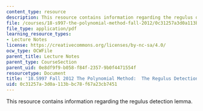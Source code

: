 ```yaml
---
content_type: resource
description: This resource contains information regarding the regulus detection lemma.
file: /courses/18-s997-the-polynomial-method-fall-2012/0c31257a3d0a113bbc78f67a23cb7451_MIT18_S997F12_lec24.pdf
file_type: application/pdf
learning_resource_types:
- Lecture Notes
license: https://creativecommons.org/licenses/by-nc-sa/4.0/
ocw_type: OCWFile
parent_title: Lecture Notes
parent_type: CourseSection
parent_uid: 0e8df9f9-b058-f84f-2357-9b0f4471554f
resourcetype: Document
title: '18.S997 Fall 2012 The Polynomial Method:  The Regulus Detection Lemma'
uid: 0c31257a-3d0a-113b-bc78-f67a23cb7451
---
```

This resource contains information regarding the regulus detection lemma.